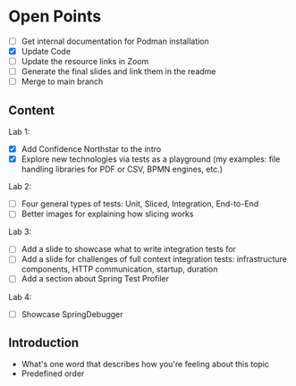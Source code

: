 # Open Points

- [ ] Get internal documentation for Podman installation
- [X] Update Code
- [ ] Update the resource links in Zoom
- [ ] Generate the final slides and link them in the readme
- [ ] Merge to main branch

## Content

Lab 1:

- [X] Add Confidence Northstar to the intro
- [X] Explore new technologies via tests as a playground (my examples: file handling libraries for PDF or CSV, BPMN engines, etc.)

Lab 2:

- [ ] Four general types of tests: Unit, Sliced, Integration, End-to-End
- [ ] Better images for explaining how slicing works

Lab 3:

- [ ] Add a slide to showcase what to write integration tests for
- [ ] Add a slide for challenges of full context integration tests: infrastructure components, HTTP communication, startup, duration
- [ ] Add a section about Spring Test Profiler

Lab 4:

- [ ] Showcase SpringDebugger

## Introduction

- What's one word that describes how you're feeling about this topic
- Predefined order
